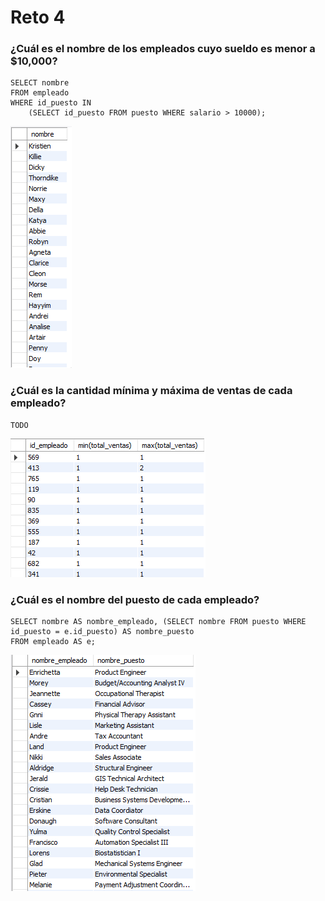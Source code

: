 # Reto 4

### ¿Cuál es el nombre de los empleados cuyo sueldo es menor a $10,000?

```
SELECT nombre
FROM empleado
WHERE id_puesto IN
	(SELECT id_puesto FROM puesto WHERE salario > 10000);
```

![R4_Q1.png](R4_Q1.png)


### ¿Cuál es la cantidad mínima y máxima de ventas de cada empleado?

```
TODO
```

![R4_Q2.png](R4_Q2.png)

### ¿Cuál es el nombre del puesto de cada empleado?

```
SELECT nombre AS nombre_empleado, (SELECT nombre FROM puesto WHERE id_puesto = e.id_puesto) AS nombre_puesto
FROM empleado AS e;
```

![R4_Q3.png](R4_Q3.png)
